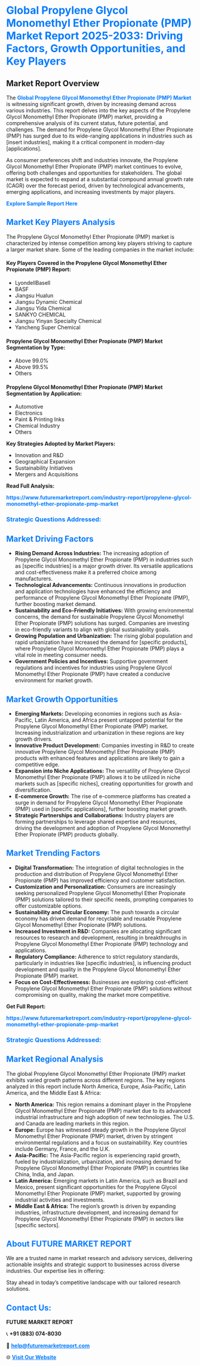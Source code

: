 <h1 style="color: #007BFF;">Global Propylene Glycol Monomethyl Ether Propionate (PMP) Market Report 2025-2033: Driving Factors, Growth Opportunities, and Key Players</h1>

<section id="overview">
<h2>Market Report Overview</h2>
<p>The <a href="https://www.futuremarketreport.com/industry-report/propylene-glycol-monomethyl-ether-propionate-pmp-market" style="color: #007BFF; text-decoration: none;"><strong>Global Propylene Glycol Monomethyl Ether Propionate (PMP) Market</strong></a> is witnessing significant growth, driven by increasing demand across various industries. This report delves into the key aspects of the Propylene Glycol Monomethyl Ether Propionate (PMP) market, providing a comprehensive analysis of its current status, future potential, and challenges. The demand for Propylene Glycol Monomethyl Ether Propionate (PMP) has surged due to its wide-ranging applications in industries such as [insert industries], making it a critical component in modern-day [applications].</p>
<p>As consumer preferences shift and industries innovate, the Propylene Glycol Monomethyl Ether Propionate (PMP) market continues to evolve, offering both challenges and opportunities for stakeholders. The global market is expected to expand at a substantial compound annual growth rate (CAGR) over the forecast period, driven by technological advancements, emerging applications, and increasing investments by major players.</p>
</section>

<section id="overview">
<p><a href="https://www.futuremarketreport.com/request-sample/reportId=41724" style="color: #007BFF; text-decoration: none;"><strong>Explore Sample Report Here</strong></a></p>
</section>

<section id="key-players">
<h2 style="color: #007BFF;">Market Key Players Analysis</h2>
<p>The Propylene Glycol Monomethyl Ether Propionate (PMP) market is characterized by intense competition among key players striving to capture a larger market share. Some of the leading companies in the market include:</p>
<h4>Key Players Covered in the Propylene Glycol Monomethyl Ether Propionate (PMP) Report:</h4>
<ul><li>LyondellBasell</li><li>BASF</li><li>Jiangsu Hualun</li><li>Jiangsu Dynamic Chemical</li><li>Jiangsu Yida Chemical</li><li>SANKYO CHEMICAL</li><li>Jiangsu Yinyan Specialty Chemical</li><li>Yancheng Super Chemical</li></ul>
<h4>Propylene Glycol Monomethyl Ether Propionate (PMP) Market Segmentation by Type:</h4>
<ul><li>Above 99.0%</li><li>Above 99.5%</li><li>Others</li></ul>

<h4>Propylene Glycol Monomethyl Ether Propionate (PMP) Market Segmentation by Application:</h4>
<ul><li>Automotive</li><li>Electronics</li><li>Paint &amp; Printing Inks</li><li>Chemical Industry</li><li>Others</li></ul>
<p><strong>Key Strategies Adopted by Market Players:</strong></p>
<ul>
<li>Innovation and R&D</li>
<li>Geographical Expansion</li>
<li>Sustainability Initiatives</li>
<li>Mergers and Acquisitions</li>
</ul>
</section>

<section>
<p><strong>Read Full Analysis: </strong></p><a href="https://www.futuremarketreport.com/industry-report/propylene-glycol-monomethyl-ether-propionate-pmp-market" style="color: #007BFF; text-decoration: none;"><strong>https://www.futuremarketreport.com/industry-report/propylene-glycol-monomethyl-ether-propionate-pmp-market</strong></a>
<h3 style="color: #007BFF;">Strategic Questions Addressed:</h3>
</section>

<section id="driving-factors">
<h2 style="color: #007BFF;">Market Driving Factors</h2>
<ul>
<li><strong>Rising Demand Across Industries:</strong> The increasing adoption of Propylene Glycol Monomethyl Ether Propionate (PMP) in industries such as [specific industries] is a major growth driver. Its versatile applications and cost-effectiveness make it a preferred choice among manufacturers.</li>
<li><strong>Technological Advancements:</strong> Continuous innovations in production and application technologies have enhanced the efficiency and performance of Propylene Glycol Monomethyl Ether Propionate (PMP), further boosting market demand.</li>
<li><strong>Sustainability and Eco-Friendly Initiatives:</strong> With growing environmental concerns, the demand for sustainable Propylene Glycol Monomethyl Ether Propionate (PMP) solutions has surged. Companies are investing in eco-friendly variants to align with global sustainability goals.</li>
<li><strong>Growing Population and Urbanization:</strong> The rising global population and rapid urbanization have increased the demand for [specific products], where Propylene Glycol Monomethyl Ether Propionate (PMP) plays a vital role in meeting consumer needs.</li>
<li><strong>Government Policies and Incentives:</strong> Supportive government regulations and incentives for industries using Propylene Glycol Monomethyl Ether Propionate (PMP) have created a conducive environment for market growth.</li>
</ul>
</section>

<section id="growth-opportunities">
<h2 style="color: #007BFF;">Market Growth Opportunities</h2>
<ul>
<li><strong>Emerging Markets:</strong> Developing economies in regions such as Asia-Pacific, Latin America, and Africa present untapped potential for the Propylene Glycol Monomethyl Ether Propionate (PMP) market. Increasing industrialization and urbanization in these regions are key growth drivers.</li>
<li><strong>Innovative Product Development:</strong> Companies investing in R&D to create innovative Propylene Glycol Monomethyl Ether Propionate (PMP) products with enhanced features and applications are likely to gain a competitive edge.</li>
<li><strong>Expansion into Niche Applications:</strong> The versatility of Propylene Glycol Monomethyl Ether Propionate (PMP) allows it to be utilized in niche markets such as [specific niches], creating opportunities for growth and diversification.</li>
<li><strong>E-commerce Growth:</strong> The rise of e-commerce platforms has created a surge in demand for Propylene Glycol Monomethyl Ether Propionate (PMP) used in [specific applications], further boosting market growth.</li>
<li><strong>Strategic Partnerships and Collaborations:</strong> Industry players are forming partnerships to leverage shared expertise and resources, driving the development and adoption of Propylene Glycol Monomethyl Ether Propionate (PMP) products globally.</li>
</ul>
</section>

<section id="trending-factors">
<h2 style="color: #007BFF;">Market Trending Factors</h2>
<ul>
<li><strong>Digital Transformation:</strong> The integration of digital technologies in the production and distribution of Propylene Glycol Monomethyl Ether Propionate (PMP) has improved efficiency and customer satisfaction.</li>
<li><strong>Customization and Personalization:</strong> Consumers are increasingly seeking personalized Propylene Glycol Monomethyl Ether Propionate (PMP) solutions tailored to their specific needs, prompting companies to offer customizable options.</li>
<li><strong>Sustainability and Circular Economy:</strong> The push towards a circular economy has driven demand for recyclable and reusable Propylene Glycol Monomethyl Ether Propionate (PMP) solutions.</li>
<li><strong>Increased Investment in R&D:</strong> Companies are allocating significant resources to research and development, resulting in breakthroughs in Propylene Glycol Monomethyl Ether Propionate (PMP) technology and applications.</li>
<li><strong>Regulatory Compliance:</strong> Adherence to strict regulatory standards, particularly in industries like [specific industries], is influencing product development and quality in the Propylene Glycol Monomethyl Ether Propionate (PMP) market.</li>
<li><strong>Focus on Cost-Effectiveness:</strong> Businesses are exploring cost-efficient Propylene Glycol Monomethyl Ether Propionate (PMP) solutions without compromising on quality, making the market more competitive.</li>
</ul>
</section>

<section>
<p><strong>Get Full Report: </strong></p><a href="https://www.futuremarketreport.com/industry-report/propylene-glycol-monomethyl-ether-propionate-pmp-market" style="color: #007BFF; text-decoration: none;"><strong>https://www.futuremarketreport.com/industry-report/propylene-glycol-monomethyl-ether-propionate-pmp-market</strong></a>
<h3 style="color: #007BFF;">Strategic Questions Addressed:</h3>
</section>


<section id="regional-analysis">
<h2 style="color: #007BFF;">Market Regional Analysis</h2>
<p>The global Propylene Glycol Monomethyl Ether Propionate (PMP) market exhibits varied growth patterns across different regions. The key regions analyzed in this report include North America, Europe, Asia-Pacific, Latin America, and the Middle East & Africa:</p>
<ul>
<li><strong>North America:</strong> This region remains a dominant player in the Propylene Glycol Monomethyl Ether Propionate (PMP) market due to its advanced industrial infrastructure and high adoption of new technologies. The U.S. and Canada are leading markets in this region.</li>
<li><strong>Europe:</strong> Europe has witnessed steady growth in the Propylene Glycol Monomethyl Ether Propionate (PMP) market, driven by stringent environmental regulations and a focus on sustainability. Key countries include Germany, France, and the U.K.</li>
<li><strong>Asia-Pacific:</strong> The Asia-Pacific region is experiencing rapid growth, fueled by industrialization, urbanization, and increasing demand for Propylene Glycol Monomethyl Ether Propionate (PMP) in countries like China, India, and Japan.</li>
<li><strong>Latin America:</strong> Emerging markets in Latin America, such as Brazil and Mexico, present significant opportunities for the Propylene Glycol Monomethyl Ether Propionate (PMP) market, supported by growing industrial activities and investments.</li>
<li><strong>Middle East & Africa:</strong> The region’s growth is driven by expanding industries, infrastructure development, and increasing demand for Propylene Glycol Monomethyl Ether Propionate (PMP) in sectors like [specific sectors].</li>
</ul>
</section>

<footer>
<h2 style="color: #007BFF;">About FUTURE MARKET REPORT</h2>
<p>We are a trusted name in market research and advisory services, delivering actionable insights and strategic support to businesses across diverse industries. Our expertise lies in offering:</p>

<p>Stay ahead in today’s competitive landscape with our tailored research solutions.</p>

<h2 style="color: #007BFF;">Contact Us:</h2>
<p><strong>FUTURE MARKET REPORT</strong></p>
<p>📞 <strong>+91 (883) 074-8030</strong></p>
<p>📧 <strong><a href="mailto:help@futuremarketreport.com" style="color: #007BFF;">help@futuremarketreport.com</a></strong></p>
<p>🌐 <strong><a href="https://www.futuremarketreport.com/" style="color: #007BFF;">Visit Our Website</a></strong></p>
</footer>